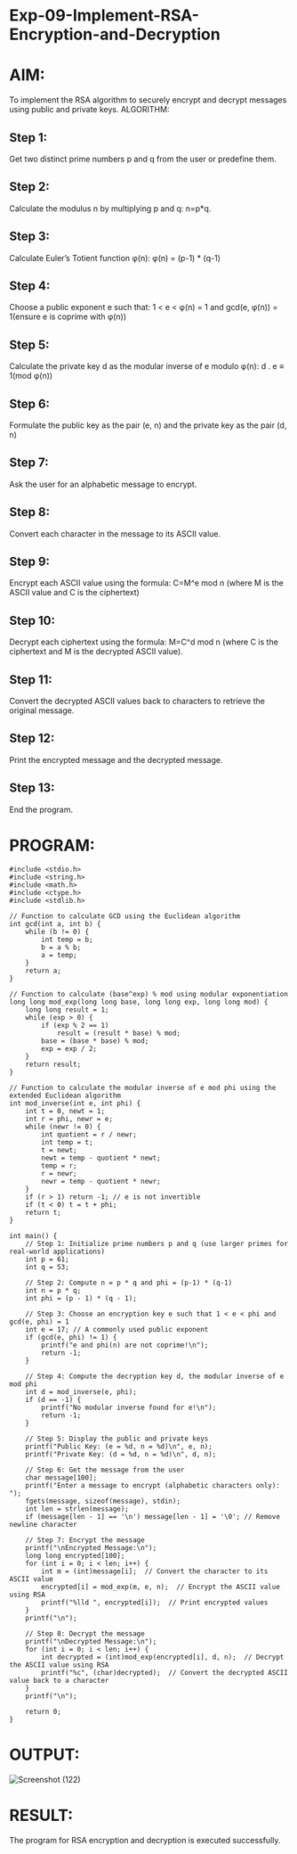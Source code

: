 # Exp-09-Implement-RSA-Encryption-and-Decryption
# AIM:
To implement the RSA algorithm to securely encrypt and decrypt messages using public and private keys. ALGORITHM:

## Step 1:
Get two distinct prime numbers p and q from the user or predefine them.

## Step 2:
Calculate the modulus n by multiplying p and q: n=p*q.

## Step 3:
Calculate Euler’s Totient function φ(n): φ(n) = (p-1) * (q-1)

## Step 4:
Choose a public exponent e such that: 1 < e < φ(n) = 1 and gcd(e, φ(n)) = 1(ensure e is coprime with φ(n))

## Step 5:
Calculate the private key d as the modular inverse of e modulo φ(n): d . e ≡ 1(mod φ(n))

## Step 6:
Formulate the public key as the pair (e, n) and the private key as the pair (d, n)

## Step 7:
Ask the user for an alphabetic message to encrypt.

## Step 8:
Convert each character in the message to its ASCII value.

## Step 9:
Encrypt each ASCII value using the formula: C=M^e mod n (where M is the ASCII value and C is the ciphertext)

## Step 10:
Decrypt each ciphertext using the formula: M=C^d mod n (where C is the ciphertext and M is the decrypted ASCII value).

## Step 11:
Convert the decrypted ASCII values back to characters to retrieve the original message.

## Step 12:
Print the encrypted message and the decrypted message.

## Step 13:
End the program.

# PROGRAM:
```
#include <stdio.h>
#include <string.h>
#include <math.h>
#include <ctype.h>
#include <stdlib.h>

// Function to calculate GCD using the Euclidean algorithm
int gcd(int a, int b) {
    while (b != 0) {
        int temp = b;
        b = a % b;
        a = temp;
    }
    return a;
}

// Function to calculate (base^exp) % mod using modular exponentiation
long long mod_exp(long long base, long long exp, long long mod) {
    long long result = 1;
    while (exp > 0) {
        if (exp % 2 == 1)
            result = (result * base) % mod;
        base = (base * base) % mod;
        exp = exp / 2;
    }
    return result;
}

// Function to calculate the modular inverse of e mod phi using the extended Euclidean algorithm
int mod_inverse(int e, int phi) {
    int t = 0, newt = 1;
    int r = phi, newr = e;
    while (newr != 0) {
        int quotient = r / newr;
        int temp = t;
        t = newt;
        newt = temp - quotient * newt;
        temp = r;
        r = newr;
        newr = temp - quotient * newr;
    }
    if (r > 1) return -1; // e is not invertible
    if (t < 0) t = t + phi;
    return t;
}

int main() {
    // Step 1: Initialize prime numbers p and q (use larger primes for real-world applications)
    int p = 61;
    int q = 53;
    
    // Step 2: Compute n = p * q and phi = (p-1) * (q-1)
    int n = p * q;
    int phi = (p - 1) * (q - 1);

    // Step 3: Choose an encryption key e such that 1 < e < phi and gcd(e, phi) = 1
    int e = 17; // A commonly used public exponent
    if (gcd(e, phi) != 1) {
        printf("e and phi(n) are not coprime!\n");
        return -1;
    }

    // Step 4: Compute the decryption key d, the modular inverse of e mod phi
    int d = mod_inverse(e, phi);
    if (d == -1) {
        printf("No modular inverse found for e!\n");
        return -1;
    }

    // Step 5: Display the public and private keys
    printf("Public Key: (e = %d, n = %d)\n", e, n);
    printf("Private Key: (d = %d, n = %d)\n", d, n);

    // Step 6: Get the message from the user
    char message[100];
    printf("Enter a message to encrypt (alphabetic characters only): ");
    fgets(message, sizeof(message), stdin);
    int len = strlen(message);
    if (message[len - 1] == '\n') message[len - 1] = '\0'; // Remove newline character

    // Step 7: Encrypt the message
    printf("\nEncrypted Message:\n");
    long long encrypted[100];
    for (int i = 0; i < len; i++) {
        int m = (int)message[i];  // Convert the character to its ASCII value
        encrypted[i] = mod_exp(m, e, n);  // Encrypt the ASCII value using RSA
        printf("%lld ", encrypted[i]);  // Print encrypted values
    }
    printf("\n");

    // Step 8: Decrypt the message
    printf("\nDecrypted Message:\n");
    for (int i = 0; i < len; i++) {
        int decrypted = (int)mod_exp(encrypted[i], d, n);  // Decrypt the ASCII value using RSA
        printf("%c", (char)decrypted);  // Convert the decrypted ASCII value back to a character
    }
    printf("\n");

    return 0;
}
```
# OUTPUT:
![Screenshot (122)](https://github.com/user-attachments/assets/d12bce83-6374-4a34-921a-eaa2771adc2f)

# RESULT:
The program for RSA encryption and decryption is executed successfully.
